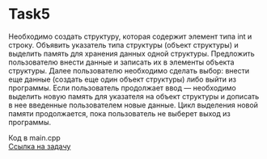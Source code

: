 # Task5
Необходимо создать структуру, которая содержит элемент типа int и строку. Объявить указатель типа структуры (объект структуры) и выделить память для хранения данных одной структуры. Предложить пользователю внести данные и записать их в элементы объекта структуры. Далее пользователю необходимо сделать выбор: внести еще данные (создать еще один объект структуры) либо выйти из программы. Если пользователь продолжает ввод — необходимо выделить новую память для указателя на объект структуры и дописать в нее введенные пользователем новые данные. Цикл выделения новой памяти продолжается, пока пользователь не выберет выход из программы.
    
Код в main.cpp  
[Ссылка на задачу](http://cppstudio.com/post/8949/)